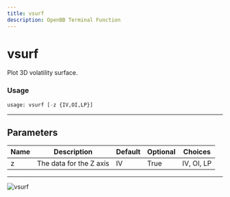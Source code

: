 ```yaml
---
title: vsurf
description: OpenBB Terminal Function
---
```


# vsurf

Plot 3D volatility surface.
### Usage 
```python
usage: vsurf [-z {IV,OI,LP}]
```
---
## Parameters
| Name | Description | Default | Optional | Choices |
| ---- | ----------- | ------- | -------- | ------- |
| z | The data for the Z axis | IV | True | IV, OI, LP |
---
![vsurf](https://user-images.githubusercontent.com/46355364/154290744-1e427337-1a9a-4b84-a85a-9f07571882ba.png)

